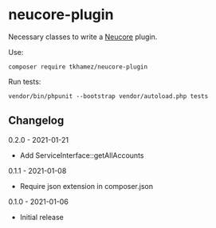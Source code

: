 # neucore-plugin

Necessary classes to write a [Neucore](https://github.com/tkhamez/neucore) plugin.

Use:
```shell
composer require tkhamez/neucore-plugin
```

Run tests:
```shell
vendor/bin/phpunit --bootstrap vendor/autoload.php tests
```

## Changelog

0.2.0 - 2021-01-21
- Add ServiceInterface::getAllAccounts

0.1.1 - 2021-01-08
- Require json extension in composer.json

0.1.0 - 2021-01-06
- Initial release
